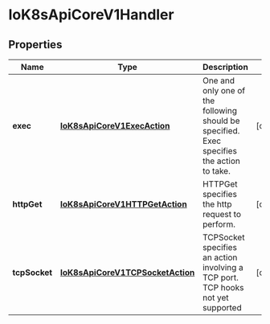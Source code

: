 
# IoK8sApiCoreV1Handler

## Properties
Name | Type | Description | Notes
------------ | ------------- | ------------- | -------------
**exec** | [**IoK8sApiCoreV1ExecAction**](IoK8sApiCoreV1ExecAction.md) | One and only one of the following should be specified. Exec specifies the action to take. |  [optional]
**httpGet** | [**IoK8sApiCoreV1HTTPGetAction**](IoK8sApiCoreV1HTTPGetAction.md) | HTTPGet specifies the http request to perform. |  [optional]
**tcpSocket** | [**IoK8sApiCoreV1TCPSocketAction**](IoK8sApiCoreV1TCPSocketAction.md) | TCPSocket specifies an action involving a TCP port. TCP hooks not yet supported |  [optional]



